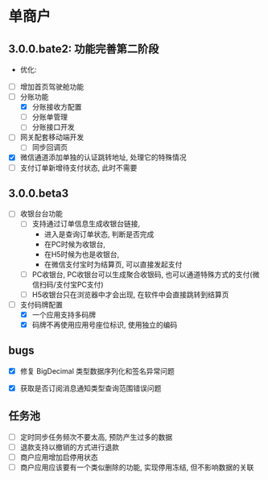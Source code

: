 # 单商户
## 3.0.0.bate2: 功能完善第二阶段
- 优化:
- [ ] 增加首页驾驶舱功能
- [ ] 分账功能
    - [x] 分账接收方配置
    - [ ] 分账单管理
    - [ ] 分账接口开发
- [ ] 网关配套移动端开发
    - [ ] 同步回调页
- [x] 微信通道添加单独的认证跳转地址, 处理它的特殊情况
- [ ] 支付订单新增待支付状态, 此时不需要
## 3.0.0.beta3
- [ ] 收银台台功能
  - [ ] 支持通过订单信息生成收银台链接, 
    - 进入是查询订单状态, 判断是否完成 
    - 在PC时候为收银台, 
    - 在H5时候为也是收银台, 
    - 在微信支付宝时为结算页, 可以直接发起支付
  - [ ] PC收银台, PC收银台可以生成聚合收银码, 也可以通道特殊方式的支付(微信扫码/支付宝PC支付)
  - [ ] H5收银台只在浏览器中才会出现, 在软件中会直接跳转到结算页
- [ ] 支付码牌配置
  - [x] 一个应用支持多码牌
  - [x] 码牌不再使用应用号座位标识, 使用独立的编码

## bugs
- [x] 修复 BigDecimal 类型数据序列化和签名异常问题
- [x] 获取是否订阅消息通知类型查询范围错误问题


## 任务池
- [ ] 定时同步任务频次不要太高, 预防产生过多的数据
- [ ] 退款支持以撤销的方式进行退款
- [ ] 商户应用增加启停用状态
- [ ] 商户应用应该要有一个类似删除的功能, 实现停用冻结, 但不影响数据的关联
